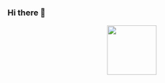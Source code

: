 ### Hi there 👋

<div id="header" align="center">
  <img src="https://media.giphy.com/media/CLYQoz3odO9H0iNZY9/giphy.gif" width="100"/>
</div>

<!--
**VetusDei/VetusDei** is a ✨ _special_ ✨ repository because its `README.md` (this file) appears on your GitHub profile.

Here are some ideas to get you started:

- 🔭 I’m currently working on ...
- 🌱 I’m currently learning ...
- 👯 I’m looking to collaborate on ...
- 🤔 I’m looking for help with ...
- 💬 Ask me about ...
- 📫 How to reach me: ...
- 😄 Pronouns: ...
- ⚡ Fun fact: ...
-->

